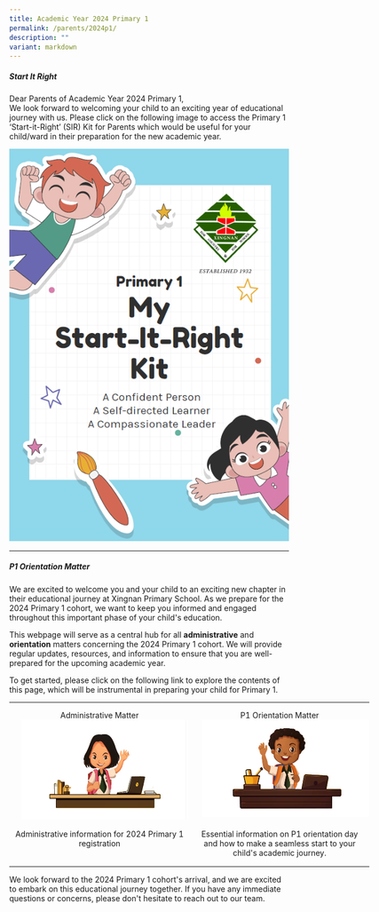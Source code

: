 ```yaml
---
title: Academic Year 2024 Primary 1
permalink: /parents/2024p1/
description: ""
variant: markdown
---
```


##### Start It Right <br>
Dear Parents of Academic Year 2024 Primary 1, <br>
We look forward to welcoming your child to an exciting year of educational journey with us.  Please click on the following image to access the Primary 1 ‘Start-it-Right’ (SIR) Kit for Parents which would be useful for your child/ward in their preparation for the new academic year.

![](/images/Parents/SIR_2024.png)








***
##### P1 Orientation Matter

We are excited to welcome you and your child to an exciting new chapter in their educational journey at Xingnan Primary School. As we prepare for the 2024 Primary 1 cohort, we want to keep you informed and engaged throughout this important phase of your child's education.

This webpage will serve as a central hub for all **administrative** and **orientation** matters concerning the 2024 Primary 1 cohort. We will provide regular updates, resources, and information to ensure that you are well-prepared for the upcoming academic year.

To get started, please click on the following link to explore the contents of this page, which will be instrumental in preparing your child for Primary 1.


<table class="MsoTableGrid" border="0" cellspacing="0" cellpadding="0" width="649" style="width:487.0pt;border-collapse:collapse;border:none;mso-yfti-tbllook:
 1184;mso-padding-alt:0cm 5.4pt 0cm 5.4pt;mso-border-insideh:none;mso-border-insidev:
 none"><tbody><tr style="mso-yfti-irow:0;mso-yfti-firstrow:yes;height:65.75pt"><td width="325" valign="top" style="width:243.5pt;padding:0cm 5.4pt 0cm 5.4pt;
  height:65.75pt"><p class="MsoNormal" align="center" style="margin-bottom:0cm;text-align:center;
  line-height:normal">Administrative Matter<a href="https://www.xingnanpri.moe.edu.sg/parents/2024p1admin/"><img src="/images/Parents/admin2.png" style="width:300px;height:180px;margin-left:15px;" align="Centre"></a></p></td><td width="325" valign="top" style="width:243.5pt;padding:0cm 5.4pt 0cm 5.4pt;
  height:65.75pt"><p class="MsoNormal" align="center" style="margin-bottom:0cm;text-align:center;
  line-height:normal">P1 Orientation Matter<a href="https://www.xingnanpri.moe.edu.sg/parents/2024p1orientation"><img src="/images/Parents/student%20matter.png" style="width:400px;height:175px;margin-left:15px;" align="Centre"></a></p></td></tr><tr style="mso-yfti-irow:1;mso-yfti-lastrow:yes;height:60.95pt"><td width="325" valign="top" style="width:243.5pt;padding:0cm 5.4pt 0cm 5.4pt;
  height:60.95pt"><p class="MsoNormal" align="center" style="margin-bottom:0cm;text-align:center;
  line-height:normal">Administrative information for 2024 Primary 1 registration</p></td><td width="325" valign="top" style="width:243.5pt;padding:0cm 5.4pt 0cm 5.4pt;
  height:60.95pt"><p class="MsoNormal" align="center" style="margin-bottom:0cm;text-align:center;
  line-height:normal">Essential information on P1 orientation day and how to make a seamless start to your child's academic journey.</p></td></tr></tbody></table>
We look forward to the 2024 Primary 1 cohort's arrival, and we are excited to embark on this educational journey together. If you have any immediate questions or concerns, please don't hesitate to reach out to our team.